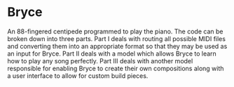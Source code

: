 # Bryce
An 88-fingered centipede programmed to play the piano.
The code can be broken down into three parts.
Part I deals with routing all possible MIDI files and converting them into an appropriate format so that they may be used as an input for Bryce.
Part II deals with a model which allows Bryce to learn how to play any song perfectly.
Part III deals with another model responsible for enabling Bryce to create their own compositions along with a user interface to allow for custom build pieces.
